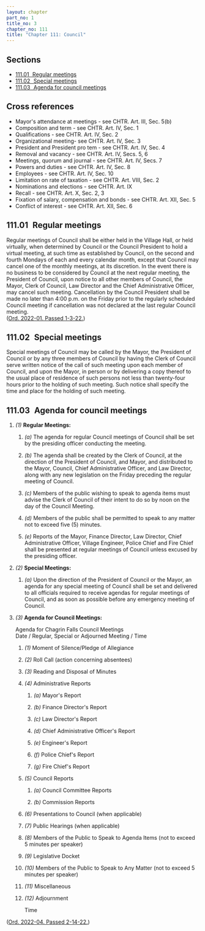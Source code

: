 ```yaml
---
layout: chapter
part_no: 1
title_no: 3
chapter_no: 111
title: "Chapter 111: Council"
---
```


## Sections

* [111.01   Regular meetings](#11101-regular-meetings)
* [111.02   Special meetings](#11102-special-meetings)
* [111.03   Agenda for council meetings](#11103-agenda-for-council-meetings)

## Cross references

* Mayor's attendance at meetings - see CHTR. Art. III, Sec. 5(b)
* Composition and term - see CHTR. Art. IV, Sec. 1
* Qualifications - see CHTR. Art. IV, Sec. 2
* Organizational meeting- see CHTR. Art. IV, Sec. 3
* President and President pro tem - see CHTR. Art. IV, Sec. 4
* Removal and vacancy - see CHTR. Art. IV, Secs. 5, 6
* Meetings, quorum and journal - see CHTR. Art. IV, Secs. 7
* Powers and duties - see CHTR. Art. IV, Sec. 8
* Employees - see CHTR. Art. IV, Sec. 10
* Limitation on rate of taxation - see CHTR. Art. VIII, Sec. 2
* Nominations and elections - see CHTR. Art. IX
* Recall - see CHTR. Art. X, Sec. 2, 3
* Fixation of salary, compensation and bonds - see CHTR. Art. XII, Sec. 5
* Conflict of interest - see CHTR. Art. XII, Sec. 6

## 111.01   Regular meetings

Regular meetings of Council shall be either held in the Village Hall, or held
virtually, when determined by Council or the Council President to hold a virtual
meeting, at such time as established by Council, on the second and fourth
Mondays of each and every calendar month, except that Council may cancel one of
the monthly meetings, at its discretion. In the event there is no business to be
considered by Council at the next regular meeting, the President of Council,
upon notice to all other members of Council, the Mayor, Clerk of Council, Law
Director and the Chief Administrative Officer, may cancel such meeting.
Cancellation by the Council President shall be made no later than 4:00 p.m. on
the Friday prior to the regularly scheduled Council meeting if cancellation was
not declared at the last regular Council meeting.\
([Ord. 2022-01. Passed 1-3-22.][])

## 111.02   Special meetings

Special meetings of Council may be called by the Mayor, the President of Council
or by any three members of Council by having the Clerk of Council serve written
notice of the call of such meeting upon each member of Council, and upon the
Mayor, in person or by delivering a copy thereof to the usual place of residence
of such persons not less than twenty-four hours prior to the holding of such
meeting. Such notice shall specify the time and place for the holding of such
meeting.

## 111.03   Agenda for council meetings

1. _(1)_ **Regular Meetings:**

    1. _(a)_ The agenda for regular Council meetings of Council shall be set by
    the presiding officer conducting the meeting.

    2. _(b)_ The agenda shall be created by the Clerk of Council, at the
    direction of the President of Council, and Mayor, and distributed to the
    Mayor, Council, Chief Administrative Officer, and Law Director, along with
    any new legislation on the Friday preceding the regular meeting of Council.

    3. _(c)_ Members of the public wishing to speak to agenda items must advise
    the Clerk of Council of their intent to do so by noon on the day of the
    Council Meeting.

    4. _(d)_ Members of the public shall be permitted to speak to any matter not
    to exceed five (5) minutes.

    5. _(e)_ Reports of the Mayor, Finance Director, Law Director, Chief
    Administrative Officer, Village Engineer, Police Chief and Fire Chief shall
    be presented at regular meetings of Council unless excused by the presiding
    officer.

2. _(2)_ **Special Meetings:**

    1. _(a)_ Upon the direction of the President of Council or the Mayor, an
    agenda for any special meeting of Council shall be set and delivered to all
    officials required to receive agendas for regular meetings of Council, and
    as soon as possible before any emergency meeting of Council.

3. _(3)_ **Agenda for Council Meetings:**

    Agenda for Chagrin Falls Council Meetings\
    Date / Regular, Special or Adjourned Meeting / Time

    1. _(1)_ Moment of Silence/Pledge of Allegiance

    2. _(2)_ Roll Call (action concerning absentees)

    3. _(3)_ Reading and Disposal of Minutes

    4. _(4)_ Administrative Reports

        1. _(a)_ Mayor's Report

        2. _(b)_ Finance Director's Report

        3. _(c)_ Law Director's Report

        4. _(d)_ Chief Administrative Officer's Report

        5. _(e)_ Engineer's Report

        6. _(f)_ Police Chief's Report

        7. _(g)_ Fire Chief's Report

    5. _(5)_ Council Reports

        1. _(a)_ Council Committee Reports

        2. _(b)_ Commission Reports

    6. _(6)_ Presentations to Council (when applicable)

    7. _(7)_ Public Hearings (when applicable)

    8. _(8)_ Members of the Public to Speak to Agenda Items (not to exceed 5
    minutes per speaker)

    9. _(9)_ Legislative Docket

    10. _(10)_ Members of the Public to Speak to Any Matter (not to exceed 5
    minutes per speaker)

    11. _(11)_ Miscellaneous

    12. _(12)_ Adjournment

        Time

([Ord. 2022-04. Passed 2-14-22.][])

[Ord. 2022-01. Passed 1-3-22.]:</ordinance-2022-01/>
[Ord. 2022-04. Passed 2-14-22.]:</ordinance-2022-04/>
